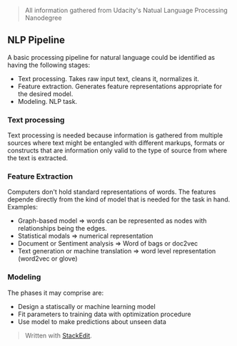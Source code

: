 > All information gathered from Udacity's Natual Language Processing Nanodegree

## NLP Pipeline

A basic processing pipeline for natural language could be identified as having the following stages:
- Text processing. Takes raw input text, cleans it, normalizes it.
- Feature extraction. Generates feature representations appropriate for the desired model.
- Modeling. NLP task.

### Text processing

Text processing is needed because information is gathered from multiple sources where text might be entangled with different markups, formats or constructs that are information only valid to the type of source from where the text is extracted.

### Feature Extraction

Computers don't hold standard representations of words. The features depende directly from the kind of model that is needed for the task in hand.
Examples:
- Graph-based model => words can be represented as nodes with relationships being the edges.
- Statistical modals => numerical representation
- Document or Sentiment analysis => Word of bags or doc2vec
- Text generation or machine translation => word level representation (word2vec or glove)

### Modeling
The phases it may comprise are: 
- Design a statiscally or machine learning model
- Fit parameters to training data with optimization procedure
- Use model to make predictions about unseen data

> Written with [StackEdit](https://stackedit.io/).

<!--stackedit_data:
eyJoaXN0b3J5IjpbMjE0MTUwMjE3NCwtMjg1MzEyNDc4XX0=
-->